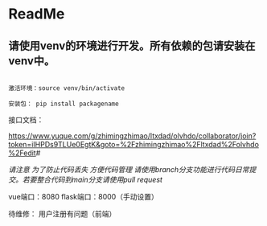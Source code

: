 # ReadMe

## 请使用venv的环境进行开发。所有依赖的包请安装在venv中。

```

激活环境：source venv/bin/activate

安装包： pip install packagename
```

接口文档：


<https://www.yuque.com/g/zhimingzhimao/ltxdad/olvhdo/collaborator/join?token=iIHPDs9TLUe0EgtK&goto=%2Fzhimingzhimao%2Fltxdad%2Folvhdo%2Fedit>#

*请注意 为了防止代码丢失 方便代码管理 请使用branch分支功能进行代码日常提交。若要整合代码到main分支请使用pull request*

vue端口：8080
flask端口：8000（手动设置）

待维修：
用户注册有问题（前端）
